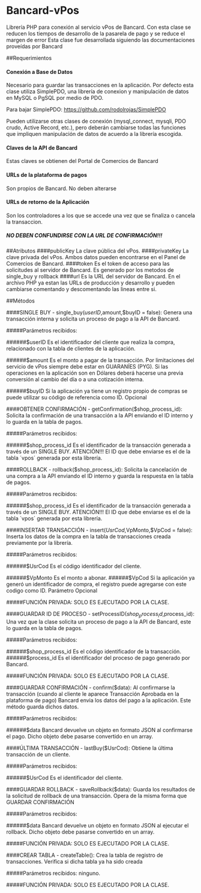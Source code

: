 # Bancard-vPos
Librería PHP para conexión al servicio vPos de Bancard.
Con esta clase se reducen los tiempos de desarrollo de la pasarela de pago y se reduce el margen de error Esta clase fue desarrollada siguiendo las documentaciones proveídas por Bancard

##Requerimientos	
####  Conexión a Base de Datos
Necesario para guardar las transacciones en la aplicación.
Por defecto esta clase utiliza SimplePDO, una librería de conexion y manipulación de datos en MySQL o PgSQL por medio de PDO.

Para bajar SimplePDO: https://github.com/rodolrojas/SimplePDO

Pueden utilizarse otras clases de conexión (mysql_connect, mysqli, PDO crudo, Active Record, etc.),
pero deberán cambiarse todas las funciones que impliquen manipulación de datos de acuerdo a la librería escogida. 

####	Claves de la API de Bancard
Estas claves se obtienen del Portal de Comercios de Bancard

####	URLs de la plataforma de pagos
Son propios de Bancard. No deben alterarse
	
####	URLs de retorno de la Aplicación
Son los controladores a los que se accede una vez que se finaliza o cancela la transaccion.
#####	NO DEBEN CONFUNDIRSE CON LA URL DE CONFIRMACIÓN!!!


##Atributos
####publicKey
La clave pública del vPos.
####privateKey
La clave privada del vPos. Ambos datos pueden encontrarse en el Panel de Comercios de Bancard.
####token
Es el token de acceso para las solicitudes al servidor de Bancard. Es generado por los metodos de single_buy y rollback
####url
Es la URL del servidor de Bancard. En el archivo PHP ya estan las URLs de producción y desarrollo y pueden cambiarse comentando y descomentando las lineas entre si.

	
##Métodos		
		
####SINGLE BUY - single_buy($userID,$amount,$buyID = false): 
Genera una transacción interna y solicita un proceso de pago a la API de Bancard.

#####Parámetros recibidos:

######$userID
Es el identificador del cliente que realiza la compra, relacionado con la tabla de clientes de la aplicación.

######$amount
Es el monto a pagar de la transacción. Por limitaciones del servicio de vPos siempre debe estar en GUARANÍES (PYG).
Si las operaciones en la aplicación son en Dólares deberá hacerse una previa conversión al cambio del día o a una
cotización interna.

######$buyID
Si la aplicación ya tiene un registro propio de compras se puede utilizar su código de referencia como ID. Opcional

####OBTENER CONFIRMACIÓN - getConfirmation($shop_process_id): 
Solicita la confirmación de una transacción a la API enviando el ID interno y lo guarda en la tabla de pagos.

#####Parámetros recibidos:

######$shop_process_id
Es el identificador de la transacción generada a través de un SINGLE BUY.
ATENCIÓN!!! El ID que debe enviarse es el de la tabla ´vpos´ generada por esta librería.

####ROLLBACK - rollback($shop_process_id): 
Solicita la cancelación de una compra a la API enviando el ID interno y guarda la respuesta en la tabla de pagos.

#####Parámetros recibidos:

######$shop_process_id
Es el identificador de la transacción generada a través de un SINGLE BUY.
ATENCIÓN!!! El ID que debe enviarse es el de la tabla ´vpos´ generada por esta librería.

####INSERTAR TRANSACCIÓN - insert($UsrCod,$VpMonto,$VpCod = false):
Inserta los datos de la compra en la tabla de transacciones creada previamente por la librería.

#####Parámetros recibidos:

######$UsrCod
Es el código identificador del cliente.

######$VpMonto
Es el monto a abonar.
######$VpCod
Si la aplicación ya generó un identificador de compra, el registro puede agregarse con este codigo como ID. Parámetro Opcional

#####FUNCIÓN PRIVADA: SOLO ES EJECUTADO POR LA CLASE.

####GUARDAR ID DE PROCESO - setProcessID($shop_process_id,$process_id):
Una vez que la clase solicita un proceso de pago a la API de Bancard, este lo guarda en la tabla de pagos.

#####Parámetros recibidos:

######$shop_process_id
Es el código identificador de la transacción.
######$process_id
Es el identificador del proceso de pago generado por Bancard.

#####FUNCIÓN PRIVADA: SOLO ES EJECUTADO POR LA CLASE.

####GUARDAR CONFIRMACIÓN - confirm($data):
Al confirmarse la transacción (cuando al cliente le aparece Transacción Aprobada en la plataforma de pago)
Bancard envia los datos del pago a la aplicación. Este método guarda dichos datos.

#####Parámetros recibidos:

######$data
Bancard devuelve un objeto en formato JSON al confirmarse el pago. Dicho objeto debe pasarse convertido en un array.

####ÚLTIMA TRANSACCIÓN - lastBuy($UsrCod):
Obtiene la última transacción de un cliente.

#####Parámetros recibidos:

######$UsrCod
Es el identificador del cliente.

####GUARDAR ROLLBACK - saveRollback($data):
Guarda los resultados de la solicitud de rollback de una transacción. Opera de la misma forma que GUARDAR CONFIRMACIÓN

#####Parámetros recibidos:

######$data
Bancard devuelve un objeto en formato JSON al ejecutar el rollback. Dicho objeto debe pasarse convertido en un array.

#####FUNCIÓN PRIVADA: SOLO ES EJECUTADO POR LA CLASE.

####CREAR TABLA - createTable():
Crea la tabla de registro de transacciones. Verifica si dicha tabla ya ha sido creada

#####Parámetros recibidos: ninguno.

#####FUNCIÓN PRIVADA: SOLO ES EJECUTADO POR LA CLASE.
